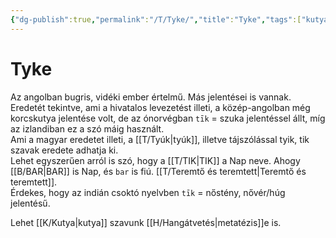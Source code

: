 ```yaml
---
{"dg-publish":true,"permalink":"/T/Tyke/","title":"Tyke","tags":["kutya"],"created":"2024-05-09T14:26","updated":"2024-10-26T00:42"}
---
```



# Tyke

Az angolban bugris, vidéki ember értelmű. Más jelentései is vannak. Eredetét tekintve, ami a hivatalos levezetést illeti, a közép-angolban még korcskutya jelentése volt, de az ónorvégban `tīk` = szuka jelentéssel állt, míg az izlandiban ez a szó máig használt.  
Ami a magyar eredetet illeti, a [[T/Tyúk\|tyúk]], illetve tájszólással tyik, tik szavak eredete adhatja ki.  
Lehet egyszerűen arról is szó, hogy a [[T/TIK\|TIK]] a Nap neve. Ahogy [[B/BAR\|BAR]] is Nap, és `bar` is fiú. [[T/Teremtő és teremtett\|Teremtő és teremtett]].  
Érdekes, hogy az indián csoktó nyelvben `tīk` = nőstény, nővér/húg jelentésű.  

Lehet [[K/Kutya\|kutya]] szavunk [[H/Hangátvetés\|metatézis]]e is.  